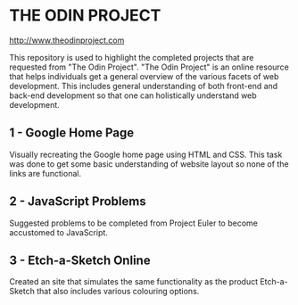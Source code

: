 THE ODIN PROJECT
==============

http://www.theodinproject.com

This repository is used to highlight the completed projects that are requested from "The Odin Project". "The Odin Project" is an online resource that helps individuals get a general overview of the various facets of web development. This includes general understanding of both front-end and back-end development so that one can holistically understand web development. 

1 - Google Home Page
--------------

Visually recreating the Google home page using HTML and CSS. This task was done to get some basic understanding of website layout so none of the links are functional.

2 - JavaScript Problems
--------------

Suggested problems to be completed from Project Euler to become accustomed to JavaScript. 

3 - Etch-a-Sketch Online
--------------

Created an site that simulates the same functionality as the product Etch-a-Sketch that also includes various colouring options. 